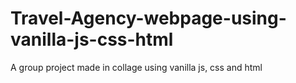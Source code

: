 # Travel-Agency-webpage-using-vanilla-js-css-html
A group project made in collage using vanilla js, css and html

